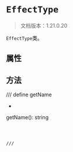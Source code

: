 # `EffectType`

> 文档版本：1.21.0.20

`EffectType`类。

## 属性

## 方法

/// define
getName

- ```js
getName(): string
```



///

